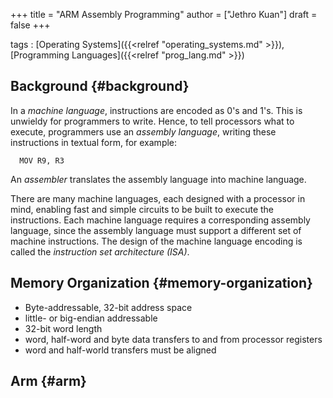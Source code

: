 +++
title = "ARM Assembly Programming"
author = ["Jethro Kuan"]
draft = false
+++

tags
: [Operating Systems]({{<relref "operating_systems.md" >}}), [Programming Languages]({{<relref "prog_lang.md" >}})

## Background {#background}

In a _machine language_, instructions are encoded as 0's and 1's. This
is unwieldy for programmers to write. Hence, to tell processors what
to execute, programmers use an _assembly language_, writing these
instructions in textual form, for example:

```text
  MOV R9, R3
```

An _assembler_ translates the assembly language into machine language.

There are many machine languages, each designed with a processor in
mind, enabling fast and simple circuits to be built to execute the
instructions. Each machine language requires a corresponding assembly
language, since the assembly language must support a different set of
machine instructions. The design of the machine language encoding is
called the _instruction set architecture (ISA)_.

## Memory Organization {#memory-organization}

- Byte-addressable, 32-bit address space
- little- or big-endian addressable
- 32-bit word length
- word, half-word and byte data transfers to and from processor registers
- word and half-world transfers must be aligned

## Arm {#arm}
